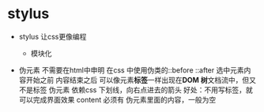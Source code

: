 # stylus

- stylus 让css更像编程
  - 模块化

- 伪元素
  不需要在html中申明
  在css 中使用伪类的::before ::after
  选中元素内容开始之前
  内容结束之后
  可以像元素**标签**一样出现在**DOM 树**文档流中，但又不是标签
  伪元素 依赖css
  下划线，向右点进去的箭头
  好处：不用写标签，就可以完成界面效果
  content 必须有 伪元素里面的内容，一般为空
